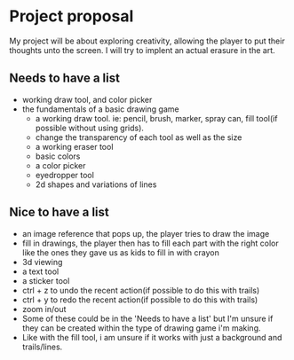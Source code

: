 # Project proposal

My project will be about exploring creativity, allowing the player to put their thoughts unto the screen. I will try to implent
an actual erasure in the art. 


## Needs to have a list
  - working draw tool, and color picker 
  - the fundamentals of a basic drawing game
      - a working draw tool. ie: pencil, brush, marker, spray can, fill tool(if possible without using grids).
      - change the transparency of each tool as well as the size
      - a working eraser tool
      - basic colors
      - a color picker
      - eyedropper tool
      - 2d shapes and variations of lines

## Nice to have a list
  - an image reference that pops up, the player tries to draw the image
  - fill in drawings, the player then has to fill each part with the right color 
    like the ones they gave us as kids to fill in with crayon
  - 3d viewing
  - a text tool
  - a sticker tool
  - ctrl + z to undo the recent action(if possible to do this with trails)
  - ctrl + y to redo the recent action(if possible to do this with trails)
  - zoom in/out
  - Some of these could be in the 'Needs to have a list' but I'm unsure if they can be created within the type of drawing game i'm making.
  - Like with the fill tool, i am unsure if it works with just a background and trails/lines. 


